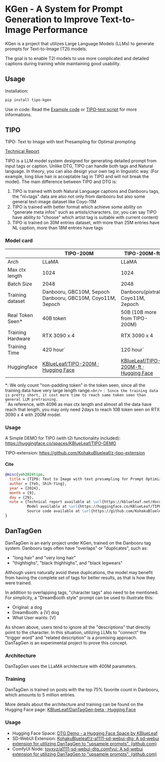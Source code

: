 # KGen - A System for Prompt Generation to Improve Text-to-Image Performance

KGen is a project that utilizes Large Language Models (LLMs) to generate prompts for Text-to-Image (T2I) models.

The goal is to enable T2I models to use more complicated and detailed captions during training while maintaining good usability.

## Usage

Installation:

```bash
pip install tipo-kgen
```

Use in code:
Read the [Example code](scripts/example.py) or [TIPO-test script](scripts/tipo-test.py) for more informations.

## TIPO

TIPO: Text to Image with text Presampling for Optimal prompting

[Technical Report](https://kblueleaf.net/document/TIPO-tech-report.pdf)

TIPO is a LLM model system designed for generating detailed prompt from input tags or caption. Unlike DTG, TIPO can handle both tags and Natural language. In theory, you can also design your own tag in linguistic way. (For example, long blue hair is acceptable tag in TIPO and will not break the model).
The main difference between TIPO and DTG is:

1. TIPO is trained with both Natural Language captions and Danbooru tags, the "nl+tags" data are also not only from danbooru but also some general text-image dataset like Coyo-11M
2. TIPO is trained with better format which achieve some ability on "generate meta infos" such as artists/characters. (or, you can say TIPO have ability to "choose" which artist tag is suitable with current content)
3. TIPO is trained on 30M entries dataset, with more than 25M entries have NL caption, more than 18M entries have tags

### Model card

|                   | TIPO-200M                                                                      | TIPO-200M-ft                                                                         | TIPO-500M                                                                      |
| ----------------- | ------------------------------------------------------------------------------ | ------------------------------------------------------------------------------------ | ------------------------------------------------------------------------------ |
| Arch              | LLaMA                                                                          | LLaMA                                                                                | LLaMA                                                                          |
| Max ctx length    | 1024                                                                           | 1024                                                                                 | 1024                                                                           |
| Batch Size        | 2048                                                                           | 2048                                                                                 | 3584                                                                           |
| Training dataset  | Danbooru, GBC10M, 5epoch<br />Danbooru, GBC10M, Coyo11M, 3epoch              | Danbooru(pixtral), Coyo11M, 2epoch                                                   | Danbooru, GBC10M, Coyo11M, 5epoch                                            |
| Real Token Seen*  | 40B token                                                                      | 50B (10B more from TIPO-200M)                                                       | 30B token                                                                      |
| Training Hardware | RTX 3090 x 4                                                                   | RTX 3090 x 4                                                                         | H100 x 8                                                                       |
| Training Time     | 420 hour`                                                                      | 120 hour`                                                                            | 100 hour`                                                                      |
| Huggingface       | [KBlueLeaf/TIPO-200M · Hugging Face](https://huggingface.co/KBlueLeaf/TIPO-200M) | [KBlueLeaf/TIPO-200M-ft · Hugging Face](https://huggingface.co/KBlueLeaf/TIPO-200M-ft) | [KBlueLeaf/TIPO-500M · Hugging Face](https://huggingface.co/KBlueLeaf/TIPO-500M) |

*: We only count "non-padding token" in the token seen, since all the training data have very large length range.`<br/>`
`: Since the training data is pretty short, it cost more time to reach same token seen than general LLM pretraining.`<br/>`
As reference, with 4096 as max ctx length and almost all the data have reach that length, you may only need 2days to reach 10B token seen on RTX 3090 x 4 with 200M model.

### Usage

A Simple DEMO for TIPO (with t2i functionality included):
https://huggingface.co/spaces/KBlueLeaf/TIPO-DEMO

TIPO-extension: https://github.com/KohakuBlueleaf/z-tipo-extension

#### Cite

```bibtex
@misc{yeh2024tipo,
  title = {TIPO: Text to Image with text presampling for Prompt Optimization},
  author = {Yeh, Shih-Ying},
  year = {2024},
  month = {9},
  day = {29},
  note = {Technical report available at \url{https://kblueleaf.net/document/TIPO-tech-report.pdf}. 
          Model available at \url{https://huggingface.co/KBlueLeaf/TIPO-200M-ft}. 
          Source code available at \url{https://github.com/KohakuBlueleaf/KGen}},
}
```

## DanTagGen

DanTagGen is an early project under KGen, trained on the Danbooru tag system. Danbooru tags often have "overlaps" or "duplicates", such as:

- "long hair" and "very long hair"
- "thighhighs", "black thighhighs", and "black legwears"

Although users naturally avoid these duplications, the model may benefit from having the complete set of tags for better results, as that is how they were trained.

In addition to overlapping tags, "character tags" also need to be mentioned. For simplicity, a "DreamBooth style" prompt can be used to illustrate this:

- Original: a dog
- DreamBooth: a \[V\] dog
- What User wants: \[V\]

As shown above, users tend to ignore all the "descriptions" that directly point to the character. In this situation, utilizing LLMs to "connect" the "trigger word" and "related description" is a promising approach. DanTagGen is an experimental project to prove this concept.

### Architecture

DanTagGen uses the LLaMA architecture with 400M parameters.

### Training

DanTagGen is trained on posts with the top 75% favorite count in Danbooru, which amounts to 5 million entries.

More details about the architecture and training can be found on the Hugging Face page: [KBlueLeaf/DanTagGen-beta · Hugging Face](https://huggingface.co/KBlueLeaf/DanTagGen-beta)

### Usage

* Hugging Face Space: [DTG Demo - a Hugging Face Space by KBlueLeaf](https://huggingface.co/spaces/KBlueLeaf/DTG-demo)
* SD-WebUI Extension: [KohakuBlueleaf/z-a1111-sd-webui-dtg: A sd-webui extension for utilizing DanTagGen to &#34;upsample prompts&#34;. (github.com)](https://github.com/KohakuBlueleaf/z-a1111-sd-webui-dtg)
* ComfyUI Node: [toyxyz/a1111-sd-webui-dtg_comfyui: A sd-webui extension for utilizing DanTagGen to &#34;upsample prompts&#34;. (github.com)](https://github.com/toyxyz/a1111-sd-webui-dtg_comfyui)
